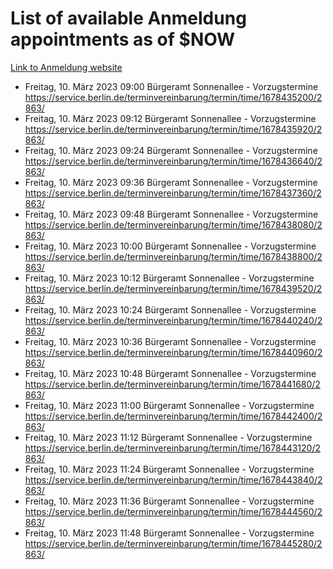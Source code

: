 # List of available Anmeldung appointments as of $NOW
[Link to Anmeldung website](https://service.berlin.de/terminvereinbarung/termin/tag.php?termin=1&anliegen[]=120686&dienstleisterlist=122210,122217,327316,122219,327312,122227,327314,122231,327346,122243,327348,122254,122252,329742,122260,329745,122262,329748,122271,327278,122273,327274,122277,327276,330436,122280,327294,122282,327290,122284,327292,122291,327270,122285,327266,122286,327264,122296,327268,150230,329760,122297,327286,122294,327284,122312,329763,122314,329775,122304,327330,122311,327334,122309,327332,317869,122281,327352,122279,329772,122283,122276,327324,122274,327326,122267,329766,122246,327318,122251,327320,122257,327322,122208,327298,122226,327300&herkunft=http%3A%2F%2Fservice.berlin.de%2Fdienstleistung%2F120686%2F)
- Freitag, 10. März 2023 09:00 Bürgeramt Sonnenallee - Vorzugstermine https://service.berlin.de/terminvereinbarung/termin/time/1678435200/2863/
- Freitag, 10. März 2023 09:12 Bürgeramt Sonnenallee - Vorzugstermine https://service.berlin.de/terminvereinbarung/termin/time/1678435920/2863/
- Freitag, 10. März 2023 09:24 Bürgeramt Sonnenallee - Vorzugstermine https://service.berlin.de/terminvereinbarung/termin/time/1678436640/2863/
- Freitag, 10. März 2023 09:36 Bürgeramt Sonnenallee - Vorzugstermine https://service.berlin.de/terminvereinbarung/termin/time/1678437360/2863/
- Freitag, 10. März 2023 09:48 Bürgeramt Sonnenallee - Vorzugstermine https://service.berlin.de/terminvereinbarung/termin/time/1678438080/2863/
- Freitag, 10. März 2023 10:00 Bürgeramt Sonnenallee - Vorzugstermine https://service.berlin.de/terminvereinbarung/termin/time/1678438800/2863/
- Freitag, 10. März 2023 10:12 Bürgeramt Sonnenallee - Vorzugstermine https://service.berlin.de/terminvereinbarung/termin/time/1678439520/2863/
- Freitag, 10. März 2023 10:24 Bürgeramt Sonnenallee - Vorzugstermine https://service.berlin.de/terminvereinbarung/termin/time/1678440240/2863/
- Freitag, 10. März 2023 10:36 Bürgeramt Sonnenallee - Vorzugstermine https://service.berlin.de/terminvereinbarung/termin/time/1678440960/2863/
- Freitag, 10. März 2023 10:48 Bürgeramt Sonnenallee - Vorzugstermine https://service.berlin.de/terminvereinbarung/termin/time/1678441680/2863/
- Freitag, 10. März 2023 11:00 Bürgeramt Sonnenallee - Vorzugstermine https://service.berlin.de/terminvereinbarung/termin/time/1678442400/2863/
- Freitag, 10. März 2023 11:12 Bürgeramt Sonnenallee - Vorzugstermine https://service.berlin.de/terminvereinbarung/termin/time/1678443120/2863/
- Freitag, 10. März 2023 11:24 Bürgeramt Sonnenallee - Vorzugstermine https://service.berlin.de/terminvereinbarung/termin/time/1678443840/2863/
- Freitag, 10. März 2023 11:36 Bürgeramt Sonnenallee - Vorzugstermine https://service.berlin.de/terminvereinbarung/termin/time/1678444560/2863/
- Freitag, 10. März 2023 11:48 Bürgeramt Sonnenallee - Vorzugstermine https://service.berlin.de/terminvereinbarung/termin/time/1678445280/2863/

